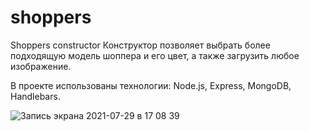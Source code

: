 # shoppers
Shoppers constructor
Конструктор позволяет выбрать более подходящую модель шоппера и его цвет, а также загрузить любое изображение.

В проекте использованы технологии: Node.js, Express, MongoDB, Handlebars.

![Запись экрана 2021-07-29 в 17 08 39](https://user-images.githubusercontent.com/81704613/127507243-9ea93133-49b1-4a0d-ac45-1e3251f48bf1.gif)
